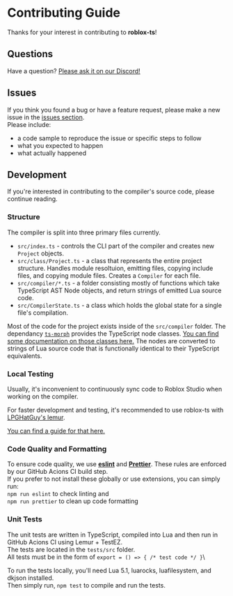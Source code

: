 # Contributing Guide
Thanks for your interest in contributing to **roblox-ts**!

## Questions
Have a question? [Please ask it on our Discord!](https://discord.gg/f6Rn6RY)

## Issues
If you think you found a bug or have a feature request, please make a new issue in the [issues section](https://github.com/roblox-ts/roblox-ts).\
Please include:
- a code sample to reproduce the issue or specific steps to follow
- what you expected to happen
- what actually happened

## Development
If you're interested in contributing to the compiler's source code, please continue reading.

### Structure
The compiler is split into three primary files currently.
- `src/index.ts` - controls the CLI part of the compiler and creates new `Project` objects.
- `src/class/Project.ts` - a class that represents the entire project structure. Handles module resoltuion, emitting files, copying include files, and copying module files. Creates a `Compiler` for each file.
- `src/compiler/*.ts` - a folder consisting mostly of functions which take TypeScript AST Node objects, and return strings of emitted Lua source code.
- `src/CompilerState.ts` - a class which holds the global state for a single file's compilation.

Most of the code for the project exists inside of the `src/compiler` folder. The dependancy [`ts-morph`](https://github.com/dsherret/ts-morph) provides the TypeScript node classes. [You can find some documentation on those classes here.](https://dsherret.github.io/ts-morph/) The nodes are converted to strings of Lua source code that is functionally identical to their TypeScript equivalents.

### Local Testing
Usually, it's inconvenient to continuously sync code to Roblox Studio when working on the compiler.

For faster development and testing, it's recommended to use roblox-ts with [LPGHatGuy's lemur](https://github.com/LPGhatguy/lemur).

[You can find a guide for that here.](https://github.com/roblox-ts/roblox-ts/wiki/Usage-with-Lemur)

### Code Quality and Formatting
To ensure code quality, we use **[eslint](https://eslint.org/)** and **[Prettier](https://prettier.io/)**. These rules are enforced by our GitHub Acions CI build step.\
If you prefer to not install these globally or use extensions, you can simply run:\
`npm run eslint` to check linting and\
`npm run prettier` to clean up code formatting

### Unit Tests
The unit tests are written in TypeScript, compiled into Lua and then run in GitHub Acions CI using Lemur + TestEZ.\
The tests are located in the `tests/src` folder.\
All tests must be in the form of `export = () => { /* test code */ }`\


To run the tests locally, you'll need Lua 5.1, luarocks, luafilesystem, and dkjson installed.\
Then simply run, `npm test` to compile and run the tests.

